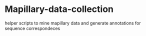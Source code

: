 # Mapillary-data-collection
helper scripts to mine mapillary data and generate annotations for sequence correspondeces
